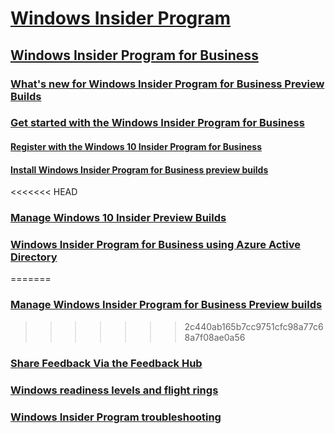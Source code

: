 # [Windows Insider Program](https://docs.microsoft.com/en-us/windows-insider/)
## [Windows Insider Program for Business](index.md)
### [What's new for Windows Insider Program for Business Preview Builds](wip-4-biz-whats-new.md)
### [Get started with the Windows Insider Program for Business](wip-4-biz-get-started.md)
#### [Register with the Windows 10 Insider Program for Business](wip-4-biz-register.md)
#### [Install Windows Insider Program for Business preview builds](wip-4-biz-install.md)
<<<<<<< HEAD
### [Manage Windows 10 Insider Preview Builds](wip-4-biz-manage-builds.md)
### [Windows Insider Program for Business using Azure Active Directory](wip-4-biz-ADD.md)
=======
### [Manage Windows Insider Program for Business Preview builds](wip-4-biz-manage-builds.md)
>>>>>>> 2c440ab165b7cc9751cfc98a77c68a7f08ae0a56
### [Share Feedback Via the Feedback Hub](wip-4-biz-feedback-hub.md)
### [Windows readiness levels and flight rings](wip-4-biz-flight-levels-and-rings.md)
### [Windows Insider Program troubleshooting](wip-4-biz-troubleshooting.md)

